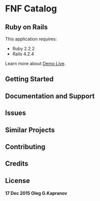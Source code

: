 FNF Catalog
================

Ruby on Rails
-------------

This application requires:

- Ruby 2.2.2
- Rails 4.2.4

Learn more about [Demo Live](http://www.fandf.tk/).

Getting Started
---------------

Documentation and Support
-------------------------

Issues
-------------

Similar Projects
----------------

Contributing
------------

Credits
-------

License
-------


#### 17 Dec 2015 Oleg G.Kapranov
